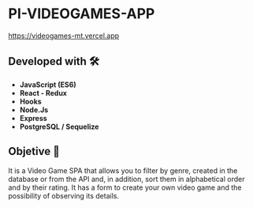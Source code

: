 # PI-VIDEOGAMES-APP

https://videogames-mt.vercel.app

## Developed with 🛠️   
* **JavaScript (ES6)**
* **React - Redux**
* **Hooks**
* **Node.Js**
* **Express**
* **PostgreSQL / Sequelize**

## Objetive 📌

It is a Video Game SPA that allows you to filter by genre, created in the database or from the API and, in addition, sort them in alphabetical order and by their rating.
It has a form to create your own video game and the possibility of observing its details.
